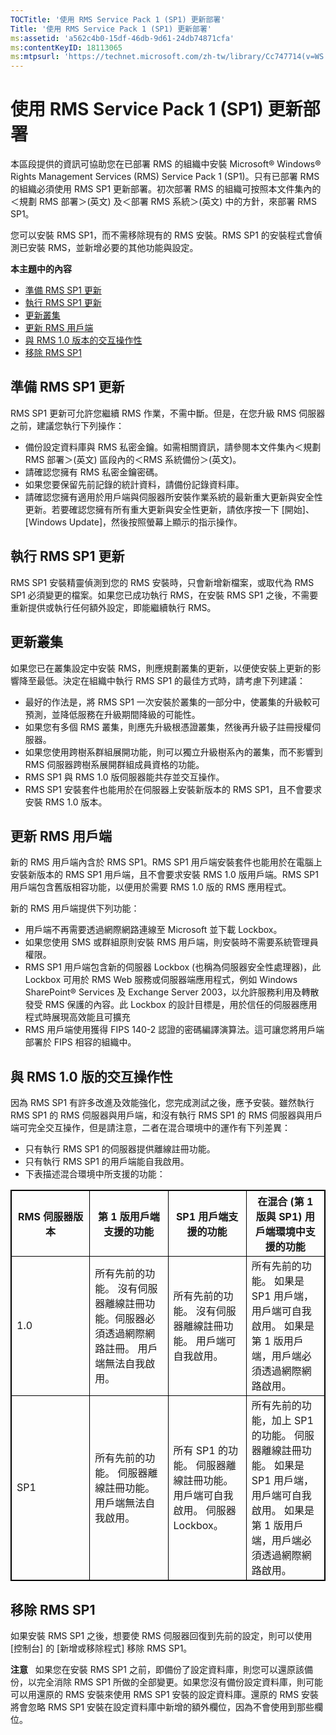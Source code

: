 ```yaml
---
TOCTitle: '使用 RMS Service Pack 1 (SP1) 更新部署'
Title: '使用 RMS Service Pack 1 (SP1) 更新部署'
ms:assetid: 'a562c4b0-15df-46db-9d61-24db74871cfa'
ms:contentKeyID: 18113065
ms:mtpsurl: 'https://technet.microsoft.com/zh-tw/library/Cc747714(v=WS.10)'
---
```


使用 RMS Service Pack 1 (SP1) 更新部署
======================================

本區段提供的資訊可協助您在已部署 RMS 的組織中安裝 Microsoft® Windows® Rights Management Services (RMS) Service Pack 1 (SP1)。只有已部署 RMS 的組織必須使用 RMS SP1 更新部署。初次部署 RMS 的組織可按照本文件集內的＜規劃 RMS 部署＞(英文) 及＜部署 RMS 系統＞(英文) 中的方針，來部署 RMS SP1。

您可以安裝 RMS SP1，而不需移除現有的 RMS 安裝。RMS SP1 的安裝程式會偵測已安裝 RMS，並新增必要的其他功能與設定。

**本主題中的內容**

-   [準備 RMS SP1 更新](#bkmk_1)
-   [執行 RMS SP1 更新](#bkmk_2)
-   [更新叢集](#bkmk_3)
-   [更新 RMS 用戶端](#bkmk_4)
-   [與 RMS 1.0 版本的交互操作性](#bkmk_5)
-   [移除 RMS SP1](#bkmk_6)

<span id="BKMK_1"></span>
準備 RMS SP1 更新
-----------------

RMS SP1 更新可允許您繼續 RMS 作業，不需中斷。但是，在您升級 RMS 伺服器之前，建議您執行下列操作：

-   備份設定資料庫與 RMS 私密金鑰。如需相關資訊，請參閱本文件集內＜規劃 RMS 部署＞(英文) 區段內的＜RMS 系統備份＞(英文)。
-   請確認您擁有 RMS 私密金鑰密碼。
-   如果您要保留先前記錄的統計資料，請備份記錄資料庫。
-   請確認您擁有適用於用戶端與伺服器所安裝作業系統的最新重大更新與安全性更新。若要確認您擁有所有重大更新與安全性更新，請依序按一下 \[開始\]、\[Windows Update\]，然後按照螢幕上顯示的指示操作。

<span id="BKMK_2"></span>
執行 RMS SP1 更新
-----------------

RMS SP1 安裝精靈偵測到您的 RMS 安裝時，只會新增新檔案，或取代為 RMS SP1 必須變更的檔案。如果您已成功執行 RMS，在安裝 RMS SP1 之後，不需要重新提供或執行任何額外設定，即能繼續執行 RMS。

<span id="BKMK_3"></span>
更新叢集
--------

如果您已在叢集設定中安裝 RMS，則應規劃叢集的更新，以便使安裝上更新的影響降至最低。決定在組織中執行 RMS SP1 的最佳方式時，請考慮下列建議：

-   最好的作法是，將 RMS SP1 一次安裝於叢集的一部分中，使叢集的升級較可預測，並降低服務在升級期間降級的可能性。
-   如果您有多個 RMS 叢集，則應先升級根憑證叢集，然後再升級子註冊授權伺服器。
-   如果您使用跨樹系群組展開功能，則可以獨立升級樹系內的叢集，而不影響到 RMS 伺服器跨樹系展開群組成員資格的功能。
-   RMS SP1 與 RMS 1.0 版伺服器能共存並交互操作。
-   RMS SP1 安裝套件也能用於在伺服器上安裝新版本的 RMS SP1，且不會要求安裝 RMS 1.0 版本。

<span id="BKMK_4"></span>
更新 RMS 用戶端
---------------

新的 RMS 用戶端內含於 RMS SP1。RMS SP1 用戶端安裝套件也能用於在電腦上安裝新版本的 RMS SP1 用戶端，且不會要求安裝 RMS 1.0 版用戶端。RMS SP1 用戶端包含舊版相容功能，以便用於需要 RMS 1.0 版的 RMS 應用程式。

新的 RMS 用戶端提供下列功能：

-   用戶端不再需要透過網際網路連線至 Microsoft 並下載 Lockbox。
-   如果您使用 SMS 或群組原則安裝 RMS 用戶端，則安裝時不需要系統管理員權限。
-   RMS SP1 用戶端包含新的伺服器 Lockbox (也稱為伺服器安全性處理器)，此 Lockbox 可用於 RMS Web 服務或伺服器端應用程式，例如 Windows SharePoint® Services 及 Exchange Server 2003，以允許服務利用及轉散發受 RMS 保護的內容。此 Lockbox 的設計目標是，用於信任的伺服器應用程式時展現高效能且可擴充
-   RMS 用戶端使用獲得 FIPS 140-2 認證的密碼編譯演算法。這可讓您將用戶端部署於 FIPS 相容的組織中。

<span id="BKMK_5"></span>
與 RMS 1.0 版的交互操作性
-------------------------

因為 RMS SP1 有許多改進及效能強化，您完成測試之後，應予安裝。雖然執行 RMS SP1 的 RMS 伺服器與用戶端，和沒有執行 RMS SP1 的 RMS 伺服器與用戶端可完全交互操作，但是請注意，二者在混合環境中的運作有下列差異：

-   只有執行 RMS SP1 的伺服器提供離線註冊功能。
-   只有執行 RMS SP1 的用戶端能自我啟用。
-   下表描述混合環境中所支援的功能：

<p></p> 
<table style="border:1px solid black;">
<colgroup>
<col width="25%" />
<col width="25%" />
<col width="25%" />
<col width="25%" />
</colgroup>
<thead>
<tr class="header">
<th style="border:1px solid black;" >RMS 伺服器版本</th>
<th style="border:1px solid black;" >第 1 版用戶端支援的功能</th>
<th style="border:1px solid black;" >SP1 用戶端支援的功能</th>
<th style="border:1px solid black;" >在混合 (第 1 版與 SP1) 用戶端環境中支援的功能</th>
</tr>
</thead>
<tbody>
<tr class="odd">
<td style="border:1px solid black;">1.0</td>
<td style="border:1px solid black;">所有先前的功能。
沒有伺服器離線註冊功能。伺服器必須透過網際網路註冊。
用戶端無法自我啟用。</td>
<td style="border:1px solid black;">所有先前的功能。
沒有伺服器離線註冊功能。
用戶端可自我啟用。</td>
<td style="border:1px solid black;">所有先前的功能。
如果是 SP1 用戶端，用戶端可自我啟用。
如果是第 1 版用戶端，用戶端必須透過網際網路啟用。</td>
</tr>
<tr class="even">
<td style="border:1px solid black;">SP1</td>
<td style="border:1px solid black;">所有先前的功能。
伺服器離線註冊功能。
用戶端無法自我啟用。</td>
<td style="border:1px solid black;">所有 SP1 的功能。
伺服器離線註冊功能。  
用戶端可自我啟用。
伺服器 Lockbox。</td>
<td style="border:1px solid black;">所有先前的功能，加上 SP1 的功能。
伺服器離線註冊功能。  
如果是 SP1 用戶端，用戶端可自我啟用。
如果是第 1 版用戶端，用戶端必須透過網際網路啟用。</td>
</tr>
</tbody>
</table>
 

<span id="BKMK_6"></span>
移除 RMS SP1
------------

如果安裝 RMS SP1 之後，想要使 RMS 伺服器回復到先前的設定，則可以使用 \[控制台\] 的 \[新增或移除程式\] 移除 RMS SP1。

**注意**   如果您在安裝 RMS SP1 之前，即備份了設定資料庫，則您可以還原該備份，以完全消除 RMS SP1 所做的全部變更。如果您沒有備份設定資料庫，則可能可以用還原的 RMS 安裝來使用 RMS SP1 安裝的設定資料庫。還原的 RMS 安裝將會忽略 RMS SP1 安裝在設定資料庫中新增的額外欄位，因為不會使用到那些欄位。
